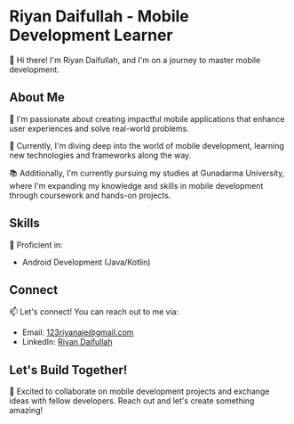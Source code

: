 # Riyan Daifullah - Mobile Development Learner

👋 Hi there! I'm Riyan Daifullah, and I'm on a journey to master mobile development.

## About Me

🚀 I'm passionate about creating impactful mobile applications that enhance user experiences and solve real-world problems.

🌱 Currently, I'm diving deep into the world of mobile development, learning new technologies and frameworks along the way.

📚 Additionally, I'm currently pursuing my studies at Gunadarma University, where I'm expanding my knowledge and skills in mobile development through coursework and hands-on projects.

## Skills

📱 Proficient in:
- Android Development (Java/Kotlin)

## Connect

📫 Let's connect! You can reach out to me via:
- Email: 123riyanaje@gmail.com
- LinkedIn: [Riyan Daifullah](https://www.linkedin.com/in/riyan-daifullah/)

## Let's Build Together!

🚀 Excited to collaborate on mobile development projects and exchange ideas with fellow developers. Reach out and let's create something amazing!
